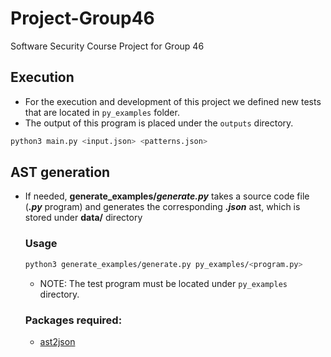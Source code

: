 # Project-Group46

Software Security Course Project for Group 46

## Execution
- For the execution and development of this project we defined new tests that are located in `py_examples` folder.
- The output of this program is placed under the `outputs` directory.
```bash
python3 main.py <input.json> <patterns.json>
```

## AST generation
- If needed, **generate_examples/_generate.py_** takes a source code file (**_.py_** program) and generates the 
corresponding **_.json_** ast, which is stored under **data/** directory
    ### Usage
    ```bash
    python3 generate_examples/generate.py py_examples/<program.py>
    ``` 
  - NOTE: The test program must be located under `py_examples` directory.
  ### Packages required:
    - [ast2json](https://pypi.org/project/ast2json/)